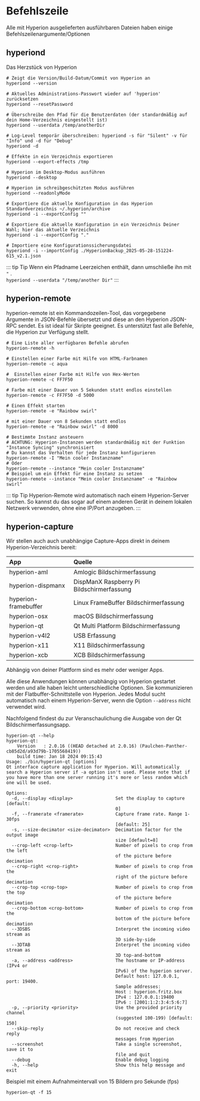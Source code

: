 # Befehlszeile

Alle mit Hyperion ausgelieferten ausführbaren Dateien haben einige Befehlszeilenargumente/Optionen

## hyperiond
Das Herzstück von Hyperion
``` sh:no-line-numbers
# Zeigt die Version/Build-Datum/Commit von Hyperion an 
hyperiond --version

# Aktuelles Administrations-Passwort wieder auf 'hyperion' zurücksetzen
hyperiond --resetPassword

# Überschreibe den Pfad für die Benutzerdaten (der standardmäßig auf dein Home-Verzeichnis eingestellt ist)
hyperiond --userdata /temp/anotherDir

# Log-Level temporär überschreiben: hyperiond -s für "Silent" -v für "Info" und -d für "Debug"
hyperiond -d

# Effekte in ein Verzeichnis exportieren
hyperiond --export-effects /tmp

# Hyperion im Desktop-Modus ausführen
hyperiond --desktop

# Hyperion im schreibgeschützten Modus ausführen
hyperiond --readonlyMode

# Exportiere die aktuelle Konfiguration in das Hyperion Standardverzeichnis ~/.hyperion/archive 
hyperiond -i --exportConfig ""

# Exportiere die aktuelle Konfiguration in ein Verzeichnis Deiner Wahl; hier das aktuelle Verzeichnis
hyperiond -i --exportConfig "."

# Importiere eine Konfigurationssicherungsdatei
hyperiond -i --importConfig ./HyperionBackup_2025-05-28-151224-615_v2.1.json
```

::: tip Tip
Wenn ein Pfadname Leerzeichen enthält, dann umschließe ihn mit `"` . \
`hyperiond --userdata "/temp/another Dir"`
:::

## hyperion-remote
hyperion-remote ist ein Kommandozeilen-Tool, das vorgegebene Argumente in JSON-Befehle übersetzt und diese an den Hyperion JSON-RPC sendet. Es ist ideal für Skripte geeignet. Es unterstützt fast alle Befehle, die Hyperion zur Verfügung stellt.

``` sh:no-line-numbers
# Eine Liste aller verfügbaren Befehle abrufen
hyperion-remote -h

# Einstellen einer Farbe mit Hilfe von HTML-Farbnamen
hyperion-remote -c aqua

#  Einstellen einer Farbe mit Hilfe von Hex-Werten
hyperion-remote -c FF7F50

# Farbe mit einer Dauer von 5 Sekunden statt endlos einstellen 
hyperion-remote -c FF7F50 -d 5000

# Einen Effekt starten
hyperion-remote -e "Rainbow swirl"

# mit einer Dauer von 8 Sekunden statt endlos
hyperion-remote -e "Rainbow swirl" -d 8000

# Bestimmte Instanz ansteuern
# ACHTUNG: Hyperion-Instanzen werden standardmäßig mit der Funktion "Instance Syncing" synchronisiert
# Du kannst das Verhalten für jede Instanz konfigurieren
hyperion-remote -I "Mein cooler Instanzname"
# Oder
hyperion-remote --instance "Mein cooler Instanzname"
# Beispiel um ein Effekt für eine Instanz zu setzen
hyperion-remote --instance "Mein cooler Instanzname" -e "Rainbow swirl"
```

::: tip Tip
Hyperion-Remote wird automatisch nach einem Hyperion-Server suchen. So kannst du das sogar auf einem anderen Gerät in deinem lokalen Netzwerk verwenden, ohne eine IP/Port anzugeben.
:::

## hyperion-capture
Wir stellen auch auch unabhängige Capture-Apps direkt in deinem Hyperion-Verzeichnis bereit:
 
App | Quelle
| :--- | :---
hyperion-aml | Amlogic Bildschirmerfassung
hyperion-dispmanx | DispManX Raspberry Pi Bildschirmerfassung
hyperion-framebuffer | Linux FrameBuffer Bildschirmerfassung 
hyperion-osx | macOS Bildschirmerfassung
hyperion-qt | Qt Multi Platform Bildschirmerfassung
hyperion-v4l2 | USB Erfassung
hyperion-x11 | X11 Bildschirmerfassung
hyperion-xcb | XCB Bildschirmerfassung

Abhängig von deiner Plattform sind es mehr oder weniger Apps.

Alle diese Anwendungen können unabhängig von Hyperion gestartet werden und alle haben leicht unterschiedliche Optionen. Sie kommunizieren mit der Flatbuffer-Schnittstelle von Hyperion. 
Jedes Modul sucht automatisch nach einem Hyperion-Server, wenn die Option `--address` nicht verwendet wird.

Nachfolgend findest du zur Veranschaulichung die Ausgabe von der Qt Bildschirmerfassungsapp.

``` sh:no-line-numbers
hyperion-qt --help
hyperion-qt:
	Version   : 2.0.16 ((HEAD detached at 2.0.16) (Paulchen-Panther-cb85d2d/a93d79b-1705568419))
	build time: Jan 18 2024 09:15:43
Usage: ./bin/hyperion-qt [options]
Qt interface capture application for Hyperion. Will automatically search a Hyperion server if -a option isn't used. Please note that if you have more than one server running it's more or less random which one will be used.

Options:
  -d, --display <display>                Set the display to capture [default:
                                         0]
  -f, --framerate <framerate>            Capture frame rate. Range 1-30fps
                                         [default: 25]
  -s, --size-decimator <size-decimator>  Decimation factor for the output image
                                         size [default=8]
  --crop-left <crop-left>                Number of pixels to crop from the left
                                         of the picture before decimation
  --crop-right <crop-right>              Number of pixels to crop from the
                                         right of the picture before decimation
  --crop-top <crop-top>                  Number of pixels to crop from the top
                                         of the picture before decimation
  --crop-bottom <crop-bottom>            Number of pixels to crop from the
                                         bottom of the picture before decimation
  --3DSBS                                Interpret the incoming video stream as
                                         3D side-by-side
  --3DTAB                                Interpret the incoming video stream as
                                         3D top-and-bottom
  -a, --address <address>                The hostname or IP-address (IPv4 or
                                         IPv6) of the hyperion server.
                                         Default host: 127.0.0.1, port: 19400.
                                         Sample addresses:
                                         Host : hyperion.fritz.box
                                         IPv4 : 127.0.0.1:19400
                                         IPv6 : [2001:1:2:3:4:5:6:7]
  -p, --priority <priority>              Use the provided priority channel
                                         (suggested 100-199) [default: 150]
  --skip-reply                           Do not receive and check reply
                                         messages from Hyperion
  --screenshot                           Take a single screenshot, save it to
                                         file and quit
  --debug                                Enable debug logging
  -h, --help                             Show this help message and exit
``` 

Beispiel mit einem Aufnahmeintervall von 15 Bildern pro Sekunde (fps)
```:no-line-numbers
hyperion-qt -f 15
```

